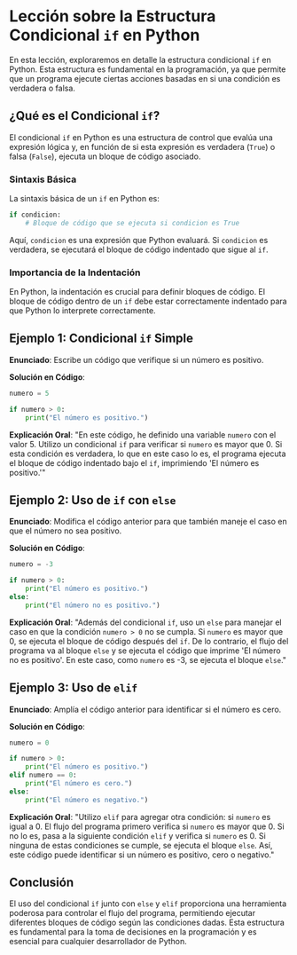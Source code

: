 # Lección sobre la Estructura Condicional `if` en Python

En esta lección, exploraremos en detalle la estructura condicional `if` en Python. Esta estructura es fundamental en la programación, ya que permite que un programa ejecute ciertas acciones basadas en si una condición es verdadera o falsa.

## ¿Qué es el Condicional `if`?

El condicional `if` en Python es una estructura de control que evalúa una expresión lógica y, en función de si esta expresión es verdadera (`True`) o falsa (`False`), ejecuta un bloque de código asociado.

### Sintaxis Básica

La sintaxis básica de un `if` en Python es:

```python
if condicion:
    # Bloque de código que se ejecuta si condicion es True
```

Aquí, `condicion` es una expresión que Python evaluará. Si `condicion` es verdadera, se ejecutará el bloque de código indentado que sigue al `if`.

### Importancia de la Indentación

En Python, la indentación es crucial para definir bloques de código. El bloque de código dentro de un `if` debe estar correctamente indentado para que Python lo interprete correctamente.

## Ejemplo 1: Condicional `if` Simple

**Enunciado**:
Escribe un código que verifique si un número es positivo.

**Solución en Código**:

```python
numero = 5

if numero > 0:
    print("El número es positivo.")
```

**Explicación Oral**:
"En este código, he definido una variable `numero` con el valor 5. Utilizo un condicional `if` para verificar si `numero` es mayor que 0. Si esta condición es verdadera, lo que en este caso lo es, el programa ejecuta el bloque de código indentado bajo el `if`, imprimiendo 'El número es positivo.'"

## Ejemplo 2: Uso de `if` con `else`

**Enunciado**:
Modifica el código anterior para que también maneje el caso en que el número no sea positivo.

**Solución en Código**:

```python
numero = -3

if numero > 0:
    print("El número es positivo.")
else:
    print("El número no es positivo.")
```

**Explicación Oral**:
"Además del condicional `if`, uso un `else` para manejar el caso en que la condición `numero > 0` no se cumpla. Si `numero` es mayor que 0, se ejecuta el bloque de código después del `if`. De lo contrario, el flujo del programa va al bloque `else` y se ejecuta el código que imprime 'El número no es positivo'. En este caso, como `numero` es -3, se ejecuta el bloque `else`."

## Ejemplo 3: Uso de `elif`

**Enunciado**:
Amplía el código anterior para identificar si el número es cero.

**Solución en Código**:

```python
numero = 0

if numero > 0:
    print("El número es positivo.")
elif numero == 0:
    print("El número es cero.")
else:
    print("El número es negativo.")
```

**Explicación Oral**:
"Utilizo `elif` para agregar otra condición: si `numero` es igual a 0. El flujo del programa primero verifica si `numero` es mayor que 0. Si no lo es, pasa a la siguiente condición `elif` y verifica si `numero` es 0. Si ninguna de estas condiciones se cumple, se ejecuta el bloque `else`. Así, este código puede identificar si un número es positivo, cero o negativo."

## Conclusión

El uso del condicional `if` junto con `else` y `elif` proporciona una herramienta poderosa para controlar el flujo del programa, permitiendo ejecutar diferentes bloques de código según las condiciones dadas. Esta estructura es fundamental para la toma de decisiones en la programación y es esencial para cualquier desarrollador de Python.